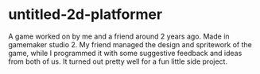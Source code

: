 # untitled-2d-platformer
A game worked on by me and a friend around 2 years ago. Made in gamemaker studio 2. My friend managed the design and spritework of the game, while I programmed it with some suggestive feedback and ideas from both of us. It turned out pretty well for a fun little side project.
